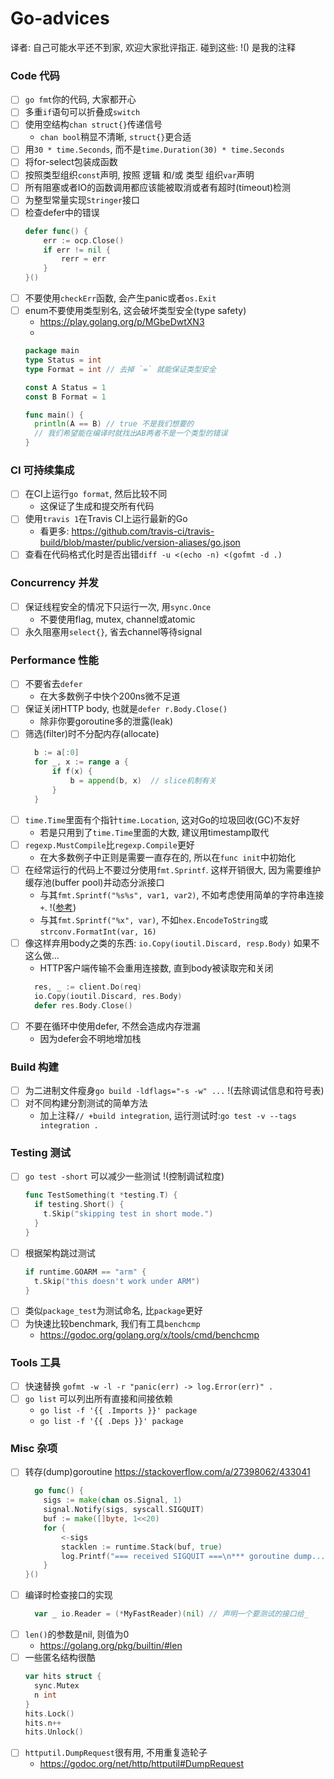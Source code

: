 # Go-advices
译者: 自己可能水平还不到家, 欢迎大家批评指正.
碰到这些: !() 是我的注释

### Code 代码
- [ ] `go fmt`你的代码, 大家都开心
- [ ] 多重`if`语句可以折叠成`switch`
- [ ] 使用空结构`chan struct{}`传递信号
  - `chan bool`稍显不清晰, `struct{}`更合适
- [ ] 用`30 * time.Seconds`, 而不是`time.Duration(30) * time.Seconds`
- [ ] 将for-select包装成函数
- [ ] 按照类型组织`const`声明, 按照 逻辑 和/或 类型 组织`var`声明
- [ ] 所有阻塞或者IO的函数调用都应该能被取消或者有超时(timeout)检测
- [ ] 为整型常量实现`Stringer`接口
- [ ] 检查defer中的错误
  ```go
  defer func() {
      err := ocp.Close()
      if err != nil {
          rerr = err
      }
  }()
  ```
- [ ] 不要使用`checkErr`函数, 会产生panic或者`os.Exit`
- [ ] enum不要使用类型别名, 这会破坏类型安全(type safety)
  - https://play.golang.org/p/MGbeDwtXN3
  - 
  ```go
  package main
  type Status = int
  type Format = int // 去掉 `=` 就能保证类型安全
  
  const A Status = 1
  const B Format = 1
  
  func main() {
    println(A == B) // true 不是我们想要的
    // 我们希望能在编译时就找出AB两者不是一个类型的错误
  }
  ```

### CI 可持续集成
- [ ] 在CI上运行`go format`, 然后比较不同
  - 这保证了生成和提交所有代码
- [ ] 使用`travis 1`在Travis CI上运行最新的Go
  - 看更多: https://github.com/travis-ci/travis-build/blob/master/public/version-aliases/go.json
- [ ] 查看在代码格式化时是否出错`diff -u <(echo -n) <(gofmt -d .)`

### Concurrency 并发
- [ ] 保证线程安全的情况下只运行一次, 用`sync.Once`
  - 不要使用flag, mutex, channel或atomic
- [ ] 永久阻塞用`select{}`, 省去channel等待signal

### Performance 性能
- [ ] 不要省去`defer`
  - 在大多数例子中快个200ns微不足道
- [ ] 保证关闭HTTP body, 也就是`defer r.Body.Close()`
  - 除非你要goroutine多的泄露(leak)
- [ ] 筛选(filter)时不分配内存(allocate)
  ```go
    b := a[:0]
    for _, x := range a {
    	if f(x) {
		    b = append(b, x)  // slice机制有关
    	}
    }
  ```
- [ ] `time.Time`里面有个指针`time.Location`, 这对Go的垃圾回收(GC)不友好
  - 若是只用到了`time.Time`里面的大数, 建议用timestamp取代
- [ ] `regexp.MustCompile`比`regexp.Compile`更好
  - 在大多数例子中正则是需要一直存在的, 所以在`func init`中初始化
- [ ] 在经常运行的代码上不要过分使用`fmt.Sprintf`. 这样开销很大, 因为需要维护缓存池(buffer pool)并动态分派接口
  - 与其`fmt.Sprintf("%s%s", var1, var2)`, 不如考虑使用简单的字符串连接`+`.
    !([参考](https://sheepbao.github.io/post/golang_string_connect_performance/))
  - 与其`fmt.Sprintf("%x", var)`, 不如`hex.EncodeToString`或`strconv.FormatInt(var, 16)`
- [ ] 像这样弃用body之类的东西: `io.Copy(ioutil.Discard, resp.Body)` 如果不这么做...
  - HTTP客户端传输不会重用连接数, 直到body被读取完和关闭
  ```go
    res, _ := client.Do(req)
    io.Copy(ioutil.Discard, res.Body)
    defer res.Body.Close()
  ```
- [ ] 不要在循环中使用defer, 不然会造成内存泄漏
  - 因为defer会不明地增加栈

### Build 构建
- [ ] 为二进制文件瘦身`go build -ldflags="-s -w" ...` !(去除调试信息和符号表)
- [ ] 对不同构建分割测试的简单方法
  - 加上注释`// +build integration`, 运行测试时:`go test -v --tags integration .`

### Testing 测试
- [ ] `go test -short` 可以减少一些测试 !(控制调试粒度)
  ```go
  func TestSomething(t *testing.T) {
    if testing.Short() {
      t.Skip("skipping test in short mode.")
    }
  }
  ```
- [ ] 根据架构跳过测试
  ```go
  if runtime.GOARM == "arm" {
    t.Skip("this doesn't work under ARM")
  }
  ```
- [ ] 类似`package_test`为测试命名, 比`package`更好
- [ ] 为快速比较benchmark, 我们有工具`benchcmp`
  - https://godoc.org/golang.org/x/tools/cmd/benchcmp

### Tools 工具
- [ ] 快速替换 `gofmt -w -l -r "panic(err) -> log.Error(err)" .`
- [ ] `go list` 可以列出所有直接和间接依赖
  - `go list -f '{{ .Imports }}' package`
  - `go list -f '{{ .Deps }}' package`

### Misc 杂项
- [ ] 转存(dump)goroutine https://stackoverflow.com/a/27398062/433041
  ```go
    go func() {
      sigs := make(chan os.Signal, 1)
      signal.Notify(sigs, syscall.SIGQUIT)
      buf := make([]byte, 1<<20)
      for {
          <-sigs
          stacklen := runtime.Stack(buf, true)
          log.Printf("=== received SIGQUIT ===\n*** goroutine dump...\n%s\n*** end\n", buf[:stacklen])
      }
  }()
  ```
- [ ] 编译时检查接口的实现
  ```go
    var _ io.Reader = (*MyFastReader)(nil) // 声明一个要测试的接口给_
  ```
- [ ] `len()`的参数是nil, 则值为0
  - https://golang.org/pkg/builtin/#len
- [ ] 一些匿名结构很酷
  ```go
  var hits struct {
    sync.Mutex
    n int
  }
  hits.Lock()
  hits.n++
  hits.Unlock()
  ```
- [ ] `httputil.DumpRequest`很有用, 不用重复造轮子
  - https://godoc.org/net/http/httputil#DumpRequest
